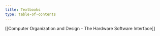 ```yaml
---
title: Textbooks
type: table-of-contents
---
```

[[Computer Organization and Design - The Hardware Software Interface]]